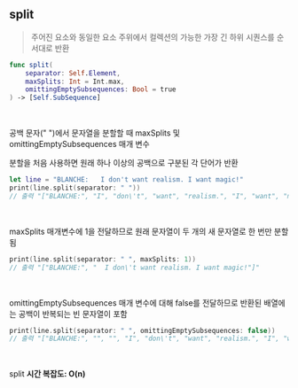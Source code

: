 ## split

> 주어진 요소와 동일한 요소 주위에서 컬렉션의 가능한 가장 긴 하위 시퀀스를 순서대로 반환
> <br/>

```swift
func split(
    separator: Self.Element,
    maxSplits: Int = Int.max,
    omittingEmptySubsequences: Bool = true
) -> [Self.SubSequence]
```

<br/>

공백 문자(" ")에서 문자열을 분할할 때 maxSplits 및 omittingEmptySubsequences 매개 변수
<br/>

분할을 처음 사용하면 원래 하나 이상의 공백으로 구분된 각 단어가 반환
<br/>

```swift
let line = "BLANCHE:   I don't want realism. I want magic!"
print(line.split(separator: " "))
// 출력 "["BLANCHE:", "I", "don\'t", "want", "realism.", "I", "want", "magic!"]"
```

<br/>

maxSplits 매개변수에 1을 전달하므로 원래 문자열이 두 개의 새 문자열로 한 번만 분할 됨
<br/>

```swift
print(line.split(separator: " ", maxSplits: 1))
// 출력 "["BLANCHE:", "  I don\'t want realism. I want magic!"]"
```

<br/>

omittingEmptySubsequences 매개 변수에 대해 false를 전달하므로 반환된 배열에는 공백이 반복되는 빈 문자열이 포함
<br/>

```swift
print(line.split(separator: " ", omittingEmptySubsequences: false))
// 출력 "["BLANCHE:", "", "", "I", "don\'t", "want", "realism.", "I", "want", "magic!"]"
```

<br/>

split **시간 복잡도: O(n)**
